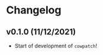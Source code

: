 # Changelog

<!--next-version-placeholder-->

## v0.1.0 (11/12/2021)

- Start of development of `cowpatch`!
